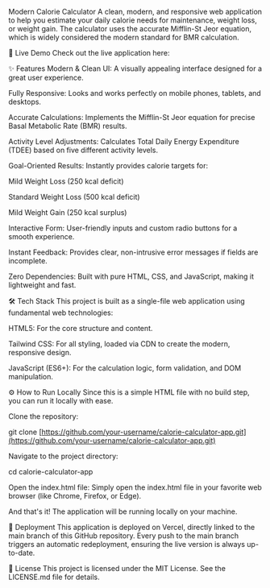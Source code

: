 Modern Calorie Calculator
A clean, modern, and responsive web application to help you estimate your daily calorie needs for maintenance, weight loss, or weight gain. The calculator uses the accurate Mifflin-St Jeor equation, which is widely considered the modern standard for BMR calculation.

 <!-- Replace with your actual Vercel URL -->

🚀 Live Demo
Check out the live application here:

✨ Features
Modern & Clean UI: A visually appealing interface designed for a great user experience.

Fully Responsive: Looks and works perfectly on mobile phones, tablets, and desktops.

Accurate Calculations: Implements the Mifflin-St Jeor equation for precise Basal Metabolic Rate (BMR) results.

Activity Level Adjustments: Calculates Total Daily Energy Expenditure (TDEE) based on five different activity levels.

Goal-Oriented Results: Instantly provides calorie targets for:

Mild Weight Loss (250 kcal deficit)

Standard Weight Loss (500 kcal deficit)

Mild Weight Gain (250 kcal surplus)

Interactive Form: User-friendly inputs and custom radio buttons for a smooth experience.

Instant Feedback: Provides clear, non-intrusive error messages if fields are incomplete.

Zero Dependencies: Built with pure HTML, CSS, and JavaScript, making it lightweight and fast.

🛠️ Tech Stack
This project is built as a single-file web application using fundamental web technologies:

HTML5: For the core structure and content.

Tailwind CSS: For all styling, loaded via CDN to create the modern, responsive design.

JavaScript (ES6+): For the calculation logic, form validation, and DOM manipulation.

⚙️ How to Run Locally
Since this is a simple HTML file with no build step, you can run it locally with ease.

Clone the repository:

git clone [https://github.com/your-username/calorie-calculator-app.git](https://github.com/your-username/calorie-calculator-app.git)

<!-- Replace 'your-username' and 'calorie-calculator-app' with your details -->

Navigate to the project directory:

cd calorie-calculator-app

Open the index.html file:
Simply open the index.html file in your favorite web browser (like Chrome, Firefox, or Edge).

And that's it! The application will be running locally on your machine.

🚀 Deployment
This application is deployed on Vercel, directly linked to the main branch of this GitHub repository. Every push to the main branch triggers an automatic redeployment, ensuring the live version is always up-to-date.

📄 License
This project is licensed under the MIT License. See the LICENSE.md file for details.
